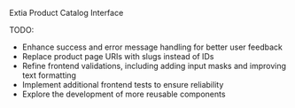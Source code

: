 Extia Product Catalog Interface

TODO:

- Enhance success and error message handling for better user feedback
- Replace product page URIs with slugs instead of IDs
- Refine frontend validations, including adding input masks and improving text formatting
- Implement additional frontend tests to ensure reliability
- Explore the development of more reusable components
